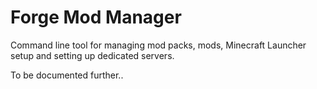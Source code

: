 # Forge Mod Manager

Command line tool for managing mod packs, mods, Minecraft Launcher setup and setting up dedicated servers.

To be documented further..

